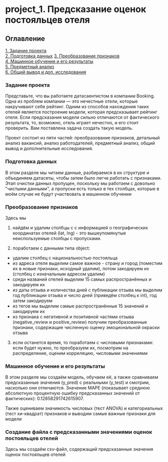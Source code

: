 # project_1. Предсказание оценок постояльцев отеля

## Оглавление  
[1. Задание проекта](.README.md#Задание-проекта)  
[2. Подготовка данных](.README.md#Подготовка-данных) 
[3. Преобразование признаков](.README.md#Преобразование-признаков)  
[4. Машинное обучение и его результаты](.README.md#Машинное-обучение-и-его-результаты)  
[5. Предметный анализ](.README.md#Предметный-анализ)    
[6. Общий вывод и доп. исследования](.README.md#Общий-вывод-и-доп.исследования)

### Задание проекта    

Представьте, что вы работаете датасаентистом в компании Booking. Одна из проблем компании — это нечестные отели, которые накручивают себе рейтинг. Одним из способов нахождения таких отелей является построение модели, которая предсказывает рейтинг отеля. Если предсказания модели сильно отличаются от фактического результата, то, возможно, отель играет нечестно, и его стоит проверить. Вам поставлена задача создать такую модель.


Проект состоит из пяти частей: преобразование признаков, детальный анализ вакансий, анализ работодателей, предметный анализ, общий вывод и дополнительные исследования.


### Подготовка данных

В этом разделе мы читаем данные, разбираемся в их структуре и объединяем датасеты, чтобы затем было легче работать с признаками. Этап очистки данных пропущен, поскольку мы работаем с довольно "чистыми данными", а пропуски есть только в тех столбцах, которые в моём случае не будут участвовать в машинном обучении


### Преобразование признаков

Здесь мы 

1) найдём и удалим столбцы с с информацией о географических координатах отелей (lat, lng) - это вышеупомянутые неиспользуемые столбцы с пропусками.

2) поработаем с данными типа object: 
- удалим столбец с национальностью постояльца
- из адреса отеля выделим самое важное - страну и город (поместим их в новые признаки, исходный удалим), потом закодируем их (столбец с изначальным адресом удалим)
- среди названий отелей выделим 15 самых распространённых и закодируем их
- из даты отзыва и количества дней с публикации отзыва мы выделим год публикации отзыва и число дней (приведём столбец к int), год затем закодируем
- из тегов мы выделим самые распространённые 15 значений и закодируем их
- из признака с негативной и позитивной частями отзыва (negative_review и positive_review) получим преобразованные признаки, содержащие численную оценку эмоциональной окраски отзыва 

3) если останется время, то поработаем с числовыми признаками: если будет нужно, то преобразуем их, посмотрим на распределение, оценим корреляцию, числовыми значениями


### Машинное обучение и его результаты

В этом разделе мы создаём модель, обучаем её, а также сравниваем предсказанные значения (y_pred) с реальными (y_test) и смотрим, насколько они отличаются. Значение MAPE (показывает среднюю абсолютную процентную ошибку предсказанных значений от фактических): 0.12858291742615907.

Также оцениваем значимость числовых (тест ANOVA) и категориальных (тест хи-квадрат) признаков и выводим самые важные признаки для модели 



### Создание файла с предсказанными значениями оценок постояльцев отелей

Здесь мы создаём csv-файл, содержащий предсказанные значения оценок постояльцев отелей
